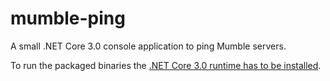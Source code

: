 # mumble-ping

A small .NET Core 3.0 console application to ping Mumble servers.

To run the packaged binaries the [.NET Core 3.0 runtime has to be installed](https://docs.microsoft.com/en-us/dotnet/core/install/runtime).
